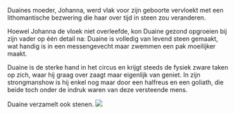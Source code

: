 Duaines moeder, Johanna, werd vlak voor zijn geboorte vervloekt met een lithomantische bezwering die haar over tijd in steen zou veranderen.

Hoewel Johanna de vloek niet overleefde, kon Duaine gezond opgroeien bij zijn vader op één detail na: Duaine is volledig van levend steen gemaakt, wat handig is in een messengevecht maar zwemmen een pak moeilijker maakt. 

Duaine is de sterke hand in het circus en krijgt steeds de fysiek zware taken op zich, waar hij graag over zaagt maar eigenlijk van geniet. 
In zijn strongmanshow is hij enkel nog maar door een halfreus en een goliath, die beide toch onder de indruk waren van deze versteende mens.

Duaine verzamelt ook stenen. ![](img/Duaine.png)